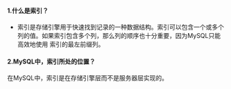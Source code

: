 #### 1.什么是索引？
* 索引是存储引擎用于快速找到记录的一种数据结构。索引可以包含一个或多个列的值。如果索引包含多个列，那么列的顺序也十分重要，因为MySQL只能高效地使用
索引的最左前缀列。

#### 2.MySQL中，索引所处的位置？
在MySQL中，索引是在存储引擎层而不是服务器层实现的。
